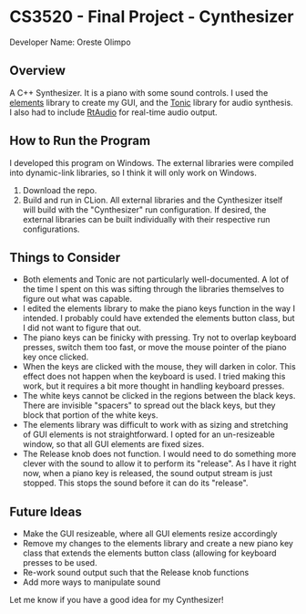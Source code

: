 # CS3520 - Final Project - Cynthesizer

Developer Name: Oreste Olimpo

## Overview

A C++ Synthesizer. It is a piano with some sound controls. I used the 
[elements](https://github.com/cycfi/elements) library to create my GUI, and the 
[Tonic](https://github.com/TonicAudio/Tonic) library for audio synthesis. I also had to include
[RtAudio](https://github.com/thestk/rtaudio) for real-time audio output.

## How to Run the Program

I developed this program on Windows. The external libraries were compiled into dynamic-link libraries,
so I think it will only work on Windows.

1. Download the repo.
2. Build and run in CLion. All external libraries and the Cynthesizer itself will build with the "Cynthesizer"
run configuration. If desired, the external libraries can be built individually with their respective
run configurations.

## Things to Consider

- Both elements and Tonic are not particularly well-documented. A lot of the time I spent on this was
sifting through the libraries themselves to figure out what was capable.
- I edited the elements library to make the piano keys function in the way I intended. I probably could
have extended the elements button class, but I did not want to figure that out.
- The piano keys can be finicky with pressing. Try not to overlap keyboard presses, switch them too fast, 
or move the mouse pointer of the piano key once clicked.
- When the keys are clicked with the mouse, they will darken in color. This effect does not happen when the keyboard
is used. I tried making this work, but it requires a bit more thought in handling keyboard presses.
- The white keys cannot be clicked in the regions between the black keys. There are invisible "spacers"
to spread out the black keys, but they block that portion of the white keys.
- The elements library was difficult to work with as sizing and stretching of GUI elements is not straightforward.
I opted for an un-resizeable window, so that all GUI elements are fixed sizes.
- The Release knob does not function. I would need to do something more clever with the sound to allow it to perform
its "release". As I have it right now, when a piano key is released, the sound output stream is just stopped. This
stops the sound before it can do its "release".

## Future Ideas

- Make the GUI resizeable, where all GUI elements resize accordingly
- Remove my changes to the elements library and create a new piano key class that extends
the elements button class (allowing for keyboard presses to be used.
- Re-work sound output such that the Release knob functions
- Add more ways to manipulate sound

Let me know if you have a good idea for my Cynthesizer!
